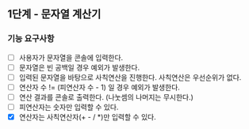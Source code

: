 ## 1단계 - 문자열 계산기

### 기능 요구사항

* [ ] 사용자가 문자열을 콘솔에 입력한다.
* [ ] 문자열은 빈 공백일 경우 예외가 발생한다.
* [ ] 입력된 문자열을 바탕으로 사칙연산을 진행한다. 사칙연산은 우선순위가 없다.
* [ ] 연산자 수 != (피연산자 수 - 1) 일 경우 예외가 발생한다.
* [ ] 연산 결과를 콘솔로 출력한다. (나눗셈의 나머지는 무시한다.)
* [ ] 피연산자는 숫자만 입력할 수 있다.
* [x] 연산자는 사칙연산자(+ - / *)만 입력할 수 있다.